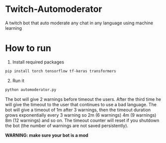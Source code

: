 # Twitch-Automoderator
A twitch bot that auto moderate any chat in any language using machine learning
# How to run
1) Install required packages
```bash
pip install torch tensorflow tf-keras transformers
```
2) Run it
```bash
python automoderator.py
```
The bot will give 2 warnings before timeout the users. After the third time he will give the timeout to the user that continues to use a bad language. The bot will give a timeout of 1m after 3 warnings, then the timeout duration grows exponentially every 3 warning so 2m (6 warnings) 4m (9 warnings) 8m (12 warnings) and so on. The timeout counter will reset if you shutdown the bot (the number of warnings are not saved persistently).

**WARNING: make sure your bot is a mod**
